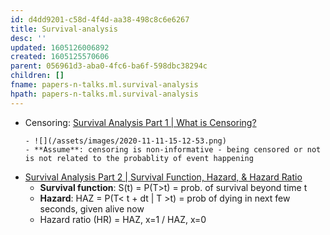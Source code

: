 ```yaml
---
id: d4dd9201-c58d-4f4d-aa38-498c8c6e6267
title: Survival-analysis
desc: ''
updated: 1605126006892
created: 1605125570606
parent: 056961d3-aba0-4fc6-ba6f-598dbc38294c
children: []
fname: papers-n-talks.ml.survival-analysis
hpath: papers-n-talks.ml.survival-analysis
---
```

- Censoring: [Survival Analysis Part 1 | What is Censoring?
  ](https://www.youtube.com/watch?v=vX3l36ptrTU)
  ```
  - ![](/assets/images/2020-11-11-15-12-53.png)
  - **Assume**: censoring is non-informative - being censored or not is not related to the probablity of event happening
  ```
- [Survival Analysis Part 2 | Survival Function, Hazard, & Hazard Ratio](https://www.youtube.com/watch?v=MdmWdIV5k-I)
  - **Survival function**: S(t) = P(T>t) = prob. of survival beyond time t
  - **Hazard**: HAZ = P(T&lt; t + dt | T >t)
           = prob of dying in next few seconds, given alive now
  - Hazard ratio (HR) = HAZ, x=1 / HAZ, x=0 

